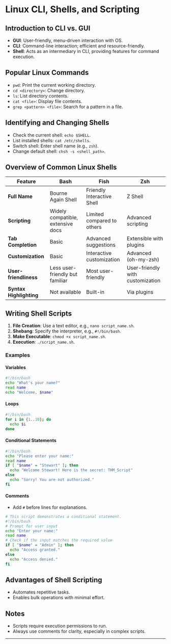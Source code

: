 
# Linux CLI, Shells, and Scripting

## Introduction to CLI vs. GUI
- **GUI**: User-friendly, menu-driven interaction with OS.
- **CLI**: Command-line interaction; efficient and resource-friendly.
- **Shell**: Acts as an intermediary in CLI, providing features for command execution.

## Popular Linux Commands
- `pwd`: Print the current working directory.
- `cd <directory>`: Change directory.
- `ls`: List directory contents.
- `cat <file>`: Display file contents.
- `grep <pattern> <file>`: Search for a pattern in a file.

## Identifying and Changing Shells
- Check the current shell: `echo $SHELL`.
- List installed shells: `cat /etc/shells`.
- Switch shell: Enter shell name (e.g., `zsh`).
- Change default shell: `chsh -s <shell_path>`.

## Overview of Common Linux Shells
| Feature            | Bash                     | Fish                     | Zsh                     |
|--------------------|--------------------------|--------------------------|--------------------------|
| **Full Name**      | Bourne Again Shell       | Friendly Interactive Shell | Z Shell                 |
| **Scripting**      | Widely compatible, extensive docs | Limited compared to others | Advanced scripting     |
| **Tab Completion** | Basic                    | Advanced suggestions     | Extensible with plugins |
| **Customization**  | Basic                    | Interactive customization | Advanced (oh-my-zsh)    |
| **User-friendliness** | Less user-friendly but familiar | Most user-friendly      | User-friendly with customization |
| **Syntax Highlighting** | Not available         | Built-in                 | Via plugins             |

## Writing Shell Scripts
1. **File Creation**: Use a text editor, e.g., `nano script_name.sh`.
2. **Shebang**: Specify the interpreter, e.g., `#!/bin/bash`.
3. **Make Executable**: `chmod +x script_name.sh`.
4. **Execution**: `./script_name.sh`.

### Examples

#### Variables
```bash
#!/bin/bash
echo "What's your name?"
read name
echo "Welcome, $name"
```

#### Loops
```bash
#!/bin/bash
for i in {1..10}; do
  echo $i
done
```

#### Conditional Statements
```bash
#!/bin/bash
echo "Please enter your name:"
read name
if [ "$name" = "Stewart" ]; then
  echo "Welcome Stewart! Here is the secret: THM_Script"
else
  echo "Sorry! You are not authorized."
fi
```

#### Comments
- Add `#` before lines for explanations.
```bash
# This script demonstrates a conditional statement.
#!/bin/bash
# Prompt for user input
echo "Enter your name:"
read name
# Check if the input matches the required value
if [ "$name" = "Admin" ]; then
  echo "Access granted."
else
  echo "Access denied."
fi
```

## Advantages of Shell Scripting
- Automates repetitive tasks.
- Enables bulk operations with minimal effort.

## Notes
- Scripts require execution permissions to run.
- Always use comments for clarity, especially in complex scripts.

---
